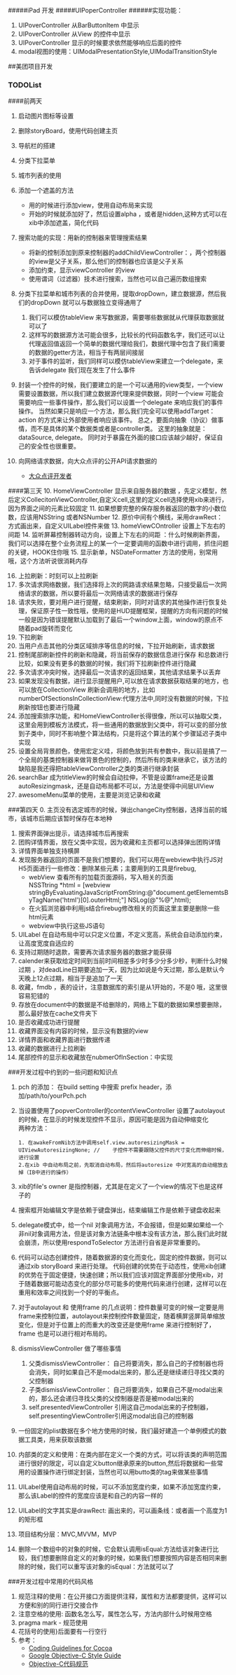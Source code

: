 #####iPad 开发
#####UIPoperController
######实现功能：

1.	UIPoverController 从BarButtonItem 中显示
2.	UIPoverController 从View 的控件中显示
3.	UIPoverController 显示的时候要求依然能够响应后面的控件
4.	modal视图的使用：UIModalPresentationStyle,UIModalTransitionStyle 


##美团项目开发

### TODOList
####前两天
1. 启动图片图标等设置
2. 删除storyBoard，使用代码创建主页
2. 导航栏的搭建
3. 分类下拉菜单
4. 城市列表的使用
5.	添加一个遮盖的方法
	-	用的时候进行添加view，使用自动布局来实现
	-	开始的时候就添加好了，然后设置alpha ，或者是hidden,这种方式可以在xib中添加遮盖，简化代码
	
6.	搜索功能的实现：用新的控制器来管理搜索结果
	-  将新的控制添加到原来控制器的addChildViewController：，两个控制器的view是父子关系，那么他们的控制器也应该是父子关系
	- 添加约束，显示viewController 的view 
	- 使用谓词（过滤器）技术进行搜索，当然也可以自己遍历数组搜索
7. 分类下拉菜单和城市列表的合并使用，提取dropDown，建立数据源，然后我们的dropDown 就可以与数据独立变得通用了
	1. 我们可以模仿tableView 来写数据源，需要哪些数据就从代理获取数据就可以了
	2. 这样写的数据源方法可能会很多，比较长的代码函数名字，我们还可以让代理返回值返回一个简单的数据代理给我们，数据代理中包含了我们需要的数据的getter方法，相当于有两层间接层
	3. 对于事件的监听，我们同样可以模仿tableView来建立一个delegate，来告诉delegate 我们现在发生了什么事件
8.  封装一个控件的时候，我们要建立的是一个可以通用的view类型，一个view 需要设置数据，所以我们建立数据源代理来提供数据，同时一个view 可能会需要响应一些事件操作，那么我们可以设置一个delegate 来响应我们的事件操作。 当然如果只是响应一个方法，那么我们完全可以使用addTarget：action 的方式来让外部使用者响应该事件。 总之，要面向抽象（协议）做事情，而不是具体的某个数据类或者是controller类。 这里的抽象就是：dataSource, delegate。 同时对于暴露在外面的接口应该越少越好，保证自己的安全性也很重要。

9. 	向网络请求数据，向大众点评的公开API请求数据的
	- [大众点评开发者](http://developer.dianping.com/app/documentation/demo)
	
####第三天
10. HomeViewController 显示来自服务器的数据 ，先定义模型，然后定义CollecitonViewController,自定义cell,这里的定义cell选择使用xib来进行，因为界面之间的元素比较固定
11. 如果想要完整的保存服务器返回的数字的小数位数，应该用NSString 或者NSNumber
12. 原价中间有个横线，采用drawRect：方式画出来，自定义UILabel控件来做
13. homeViewCOntroller 设置上下左右的间距
14. 监听屏幕控制器转动方向，设置上下左右的间距 ：什么时候刷新界面，我们可以选择在整个业务流程上的某一个一定要调用的函数中进行调用，抓住问题的关键，HOOK住你哦
15. 显示新单，NSDateFormatter 方法的使用，别常用哦，这个方法听说很消耗内存

16. 上拉刷新：时刻可以上拉刷新
17. 多次请求网络数据，我们选择将上次的网路请求结果忽略，只接受最后一次网络请求的数据，所以要将最后一次网络请求的数据进行保存 
18. 请求失败，要对用户进行提醒，结束刷新，同时对请求的其他操作进行恢复处理，保证原子性一致性哦，使用的是HUD提醒框架，提醒的方向有问题的时候一般是因为错误提醒默认加载到了最后一个window上面，window的原点不随着pad旋转而变化
19. 下拉刷新
20. 当用户点击其他的分类区域排序等信息的时候，下拉开始刷新，请求数据
21. 控制尾部刷新控件的刷新和隐藏，将当前保存的数据信息进行保存 和总数进行比较，如果没有更多的数据的时候，我们将下拉刷新控件进行隐藏
22. 多次请求冲突时候，选择最后一次请求的返回结果，其他请求结果予以丢弃
22. 如果发现没有数据，进行显示提醒用户,可以放在请求数据获取结果的地方，也可以放在CollectionView 刷新会调用的地方，比如numberOfSectionsInCollectionView:代理方法中,同时没有数据的时候，下拉刷新按钮也要进行隐藏
23. 添加搜索排序功能，和HomeViewController长得很像，所以可以抽取父类，这里会用到模板方法模式，将一些通用的数据放到父类中，将可以变的部分放到子类中，同时不影响整个算法结构，只是将这个算法的某个步骤延迟子类中实现
24. 设置全局背景颜色，使用宏定义哇，将颜色放到共有参数中，我以前是搞了一个全局的基类控制器来做背景色的控制的，然后所有的类来继承它，该方法的缺陷是我还得把tableViewController之类的类进行继承封装
25. searchBar 成为titleView的时候会自动拉伸，不管是设置frame还是设置autoResizingmask，还是自动布局都不可以，方法是使得中间层UIView  
26. awesomeMenu菜单的使用，主要是浏览记录和收藏
 
###第四天
0. 主页没有选定城市的时候，弹出changeCity控制器，选择当前的城市，该城市后期应该暂时保存在本地种
1. 搜索界面弹出提示，请选择城市后再搜索 
2. 团购详情界面，放在父类中实现，因为收藏和主页都可以选择弹出团购详情
3. 详情界面单独支持横屏
4. 发现服务器返回的页面不是我们想要的，我们可以用在webview中执行JS对H5页面进行一些修改：删除某些元素；主要用到的工具是firebug,
	- webView 查看所有的加载页面源码，写入相关的页面		
		NSSTtring *html = [webview stringByEvaluatingJavaScriptFromString:@"document.getElememtsByTagName('html')[0].outerHtml;"]
		NSLog(@"%@",html);
	- 在火狐浏览器中利用js结合firebug修改相关的页面这里主要是删除一些html元素
	- webview中执行这些JS语句
5. UILabel 在自动布局中可以只定义位置，不定义宽高，系统会自动添加约束，让高度宽度自适应的
6. 支持过期随时退款，需要再次请求服务器的数据才能获得
7. calender来获取给定时间到当前时间相差多少时多少分多少秒，判断什么时候过期  ，对deadLine日期要追加一天，因为比如说是今天过期，那么是默认今天晚上12点过期，相当于是追加了一天
8. 收藏，fmdb ，表的设计，注意数据库的索引是从1开始的，不是0 哦，这里很容易犯错的
9. 存放在document中的数据是不给删除的，网络上下载的数据如果想要删除，那么最好放在cache文件夹下
10. 是否收藏成功进行提醒 
11. 收藏界面没有内容的时候，显示没有数据的view
12. 详情界面和收藏界面进行数据传递
13. 收藏的数据进行上拉刷新
14. 尾部控件的显示和收藏放在nubmerOfInSection：中实现

###开发过程中约到的一些问题和知识点
1.	pch 的添加： 在build setting 中搜索 prefix header，添加/path/to/yourPch.pch
1.  当设置使用了popverController的contentViewController 设置了autolayout 的时候，在显示的时候发现控件不显示，原因可能是因为自动伸缩变化	
	 两种方法：
	
		1. 在awakeFromNib方法中调用self.view.autoresizingMask = UIViewAutoresizingNone; //	子控件不需要跟随父控件的尺寸变化而伸缩时候，进行设置 
		2.在xib 中自动布局之前，先取消自动布局，然后将autoresize 中对宽高的自动缩放去掉（IB中进行的操作）
2.	xib的file's owner 是指控制器，尤其是在定义了一个view的情况下也是这样子的
3.	搜索框开始编辑文字是依赖于键盘弹出，结束编辑工作是依赖于键盘收起来
4.	delegate模式中，给一个nil 对象调用方法，不会报错，但是如果如果给一个非nil对象调用方法，但是该对象方法链条中根本没有该方法，那么我们此时就会崩溃，所以使用respondToSelector 方法进行自省是非常重要的。
5.	代码可以动态创建控件，随着数据源的变化而变化，固定的控件数据，则可以通过xib storyBoard 来进行处理。 代码创建的优势在于动态性，使用xib创建的优势在于固定便捷，快速创建；所以我们应该对固定界面部分使用xib，对于随着数据可能动态变化的部分尽可能多的使用代码来进行创建，这样可以在重用和效率之间找到一个好的平衡点。
6.	对于autolayout 和 使用frame 的几点说明：控件数量可变的时候一定要是用frame来控制位置，autolayout来控制控件数量固定，随着横屏竖屏简单缩放变化，但是对于位置上的而重大的改变还是使用frame 来进行控制好了，frame 也是可以进行相对布局的。
7.	dismissViewController 做了哪些事情
	1.	父类dismissViewController： 自己将要消失，那么自己的子控制器也将会消失，同时如果自己不是modal出来的，那么还是继续递归寻找父类的父控制器
	2. 子类dismissViewController： 自己将要消失，如果自己不是modal出来的，那么还会递归寻找父类的父控制器是否是被modal出来的   
	3. self.presentedViewController 引用这自己modal出来的子控制器，self.presentingViewController引用这modal出自己的控制器
8.	一份固定的plist数据在多个地方使用的时候，我们最好建造一个单例模式的数据工具类，用来获取该数据
9.	内部类的定义和使用：在类内部在定义一个类的方式，可以将该类的声明范围进行很好的限定，可以自定义button继承原来的button,然后将数据和一些常用的设置操作进行绑定封装，当然也可以用butto类的tag来做某些事情 
10.	UILabel使用自动布局的时候，可以不添加宽度约束，如果不添加宽度约束，那么该Label的控件的宽度应该是和自己的内容一样的
14. UILabel的文字其实是drawRect: 画出来的，可以画条线：或者画一个高度为1的矩形框
15. 项目结构分层：MVC,MVVM，MVP
16. 删除一个数组中的对象的时候，它会默认调用isEqual:方法给该对象进行比较，我们想要删除自定义的对象的时候，如果我们想要按照内容是否相同来删除的时候，我们可以重写该对象的isEqual：方法就可以了

###开发过程中常用的代码风格
1. 规范注释的使用：在公开接口方面提供注释，属性和方法都要提供，这样可以方便和别的同行进行交接合作
2. 注意空格的使用: 函数名怎么写，属性怎么写，方法内部什么时候用空格
3. pragma mark - 规范使用
4. 花括号的使用}后面要有一行空行
5. 参考：
	- [Coding Guidelines for Cocoa](https://developer.apple.com/library/mac/documentation/Cocoa/Conceptual/CodingGuidelines/CodingGuidelines.html)
	- [Google Objective-C Style Guide](https://google.github.io/styleguide/objcguide.xml?showone=Spaces_vs._Tabs#Spaces_vs._Tabs)
	- [Objective-C代码规范](http://www.cocoachina.com/ios/20140520/8484.html)










































